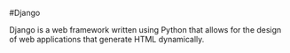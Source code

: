 
#Django

Django is a web framework written using Python that allows for the design of web applications that generate HTML dynamically.

